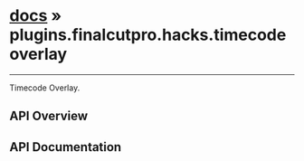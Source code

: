 # [docs](index.md) » plugins.finalcutpro.hacks.timecodeoverlay
---

Timecode Overlay.

## API Overview

## API Documentation

